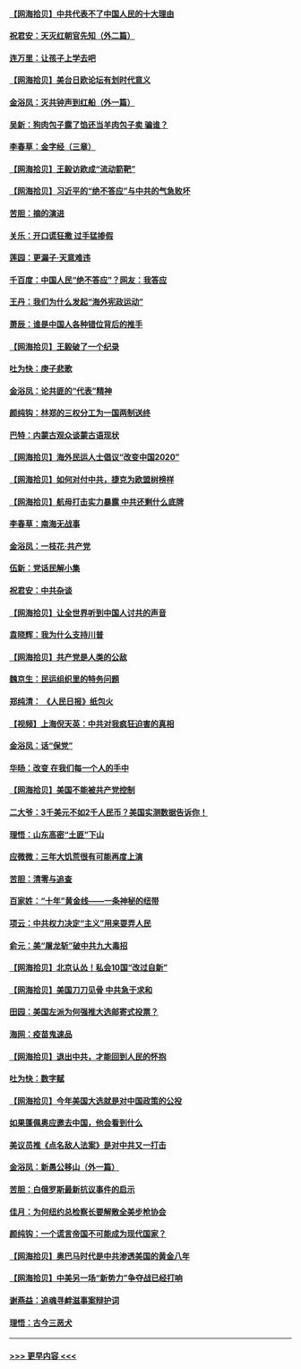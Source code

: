 #### [【网海拾贝】中共代表不了中国人民的十大理由](../pages/nsc993/n12388155.md?t=09090202) 
#### [祝君安：天灭红朝官先知（外二篇）](../pages/nsc993/n12387957.md?t=09090202) 
#### [连万里：让孩子上学去吧](../pages/nsc993/n12385309.md?t=09090202) 
#### [【网海拾贝】美台日欧论坛有划时代意义](../pages/nsc993/n12385232.md?t=09090202) 
#### [金浴凤：灭共钟声到红船（外一篇）](../pages/nsc993/n12385154.md?t=09090202) 
#### [吴新：狗肉包子露了馅还当羊肉包子卖 骗谁？](../pages/nsc993/n12385133.md?t=09090202) 
#### [李春草：金字经（三章）](../pages/nsc993/n12383691.md?t=09090202) 
#### [【网海拾贝】王毅访欧成“流动箭靶”](../pages/nsc993/n12383338.md?t=09090202) 
#### [【网海拾贝】习近平的“绝不答应”与中共的气急败坏](../pages/nsc993/n12382819.md?t=09090202) 
#### [苦胆：摘的演进](../pages/nsc993/n12382619.md?t=09090202) 
#### [关乐：开口谎狂撒 过手猛掺假](../pages/nsc993/n12382604.md?t=09090202) 
#### [莲园：更漏子‧天意难违](../pages/nsc993/n12382598.md?t=09090202) 
#### [千百度：中国人民“绝不答应”？网友：我答应](../pages/nsc993/n12382024.md?t=09090202) 
#### [王丹：我们为什么发起“海外宪政运动”](../pages/nsc993/n12380286.md?t=09090202) 
#### [萧辰：谁是中国人各种错位背后的推手](../pages/nsc993/n12379800.md?t=09090202) 
#### [【网海拾贝】王毅破了一个纪录](../pages/nsc993/n12379251.md?t=09090202) 
#### [吐为快：庚子悲歌](../pages/nsc993/n12378821.md?t=09090202) 
#### [金浴凤：论共匪的“代表”精神](../pages/nsc993/n12377546.md?t=09090202) 
#### [颜纯钩：林郑的三权分工为一国两制送终](../pages/nsc993/n12377306.md?t=09090202) 
#### [巴特：内蒙古观众谈蒙古语现状](../pages/nsc993/n12376923.md?t=09090202) 
#### [【网海拾贝】海外民运人士倡议“改变中国2020”](../pages/nsc993/n12376682.md?t=09090202) 
#### [【网海拾贝】如何对付中共，捷克为欧盟树榜样](../pages/nsc993/n12374209.md?t=09090202) 
#### [【网海拾贝】航母打击实力暴露 中共还剩什么底牌](../pages/nsc993/n12371825.md?t=09090202) 
#### [李春草：南海无战事](../pages/nsc993/n12371159.md?t=09090202) 
#### [金浴凤：一枝花·共产党](../pages/nsc993/n12368757.md?t=09090202) 
#### [伍新：党话民解小集](../pages/nsc993/n12366907.md?t=09090202) 
#### [祝君安：中共杂谈](../pages/nsc993/n12366076.md?t=09090202) 
#### [【网海拾贝】让全世界听到中国人讨共的声音](../pages/nsc993/n12365569.md?t=09090202) 
#### [袁晓辉：我为什么支持川普](../pages/nsc993/n12362670.md?t=09090202) 
#### [【网海拾贝】共产党是人类的公敌](../pages/nsc993/n12363182.md?t=09090202) 
#### [魏京生：民运组织里的特务问题](../pages/nsc993/n12363010.md?t=09090202) 
#### [郑纯清： 《人民日报》纸包火](../pages/nsc993/n12362706.md?t=09090202) 
#### [【视频】上海倪天英：中共对我疯狂迫害的真相](../pages/nsc993/n12356341.md?t=09090202) 
#### [金浴凤：话“保党”](../pages/nsc993/n12361867.md?t=09090202) 
#### [华旸：改变 在我们每一个人的手中](../pages/nsc993/n12361774.md?t=09090202) 
#### [【网海拾贝】美国不能被共产党控制](../pages/nsc993/n12360271.md?t=09090202) 
#### [二大爷：3千美元不如2千人民币？美国实测数据告诉你！](../pages/nsc993/n12358563.md?t=09090202) 
#### [理悟：山东高密“土匪”下山](../pages/nsc993/n12358535.md?t=09090202) 
#### [应微微：三年大饥荒很有可能再度上演](../pages/nsc993/n12358523.md?t=09090202) 
#### [苦胆：清零与追查](../pages/nsc993/n12358501.md?t=09090202) 
#### [百家姓：“十年”黄金线——一条神秘的纽带](../pages/nsc993/n12358319.md?t=09090202) 
#### [项云：中共权力决定“主义”用来耍弄人民](../pages/nsc993/n12358172.md?t=09090202) 
#### [俞元：美“屠龙斩”破中共九大毒招](../pages/nsc993/n12357822.md?t=09090202) 
#### [【网海拾贝】北京认怂！私会10国“改过自新”](../pages/nsc993/n12357784.md?t=09090202) 
#### [【网海拾贝】美国刀刀见骨 中共急于求和](../pages/nsc993/n12355511.md?t=09090202) 
#### [田园：美国左派为何强推大选邮寄式投票？](../pages/nsc993/n12352963.md?t=09090202) 
#### [海网：疫苗鬼速品](../pages/nsc993/n12354438.md?t=09090202) 
#### [【网海拾贝】退出中共，才能回到人民的怀抱](../pages/nsc993/n12352634.md?t=09090202) 
#### [吐为快：数字赋](../pages/nsc993/n12352317.md?t=09090202) 
#### [【网海拾贝】今年美国大选就是对中国政策的公投](../pages/nsc993/n12350973.md?t=09090202) 
#### [如果蓬佩奥应邀去中国，他会看到什么](../pages/nsc993/n12350945.md?t=09090202) 
#### [美议员推《点名敌人法案》是对中共又一打击](../pages/nsc993/n12350765.md?t=09090202) 
#### [金浴凤：新愚公移山（外一篇）](../pages/nsc993/n12350253.md?t=09090202) 
#### [苦胆：白俄罗斯最新抗议事件的启示](../pages/nsc993/n12349989.md?t=09090202) 
#### [佳月：为何纽约总检察长要解散全美步枪协会](../pages/nsc993/n12349939.md?t=09090202) 
#### [颜纯钩：一个谎言帝国不可能成为现代国家？](../pages/nsc993/n12349898.md?t=09090202) 
#### [【网海拾贝】奥巴马时代是中共渗透美国的黄金八年](../pages/nsc993/n12349284.md?t=09090202) 
#### [【网海拾贝】中美另一场“新势力”争夺战已经打响](../pages/nsc993/n12346998.md?t=09090202) 
#### [谢燕益：追魂寻衅滋事案辩护词](../pages/nsc993/n12346892.md?t=09090202) 
#### [理悟：古今三恶犬](../pages/nsc993/n12345190.md?t=09090202) 

----
#### [ >>> 更早内容 <<< ](../indexes/nsc993-earlier.md)
